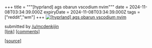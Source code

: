 +++
title = """[hyprland] ags obarun vscodium nvim"""
date = 2024-11-08T03:34:39.000Z
expiryDate = 2024-11-08T03:34:39.000Z
tags = ["reddit","wm"]
+++
[![[hyprland] ags obarun vscodium nvim](https://preview.redd.it/jeuma2ubllzd1.png?width=640&crop=smart&auto=webp&s=0ec5d62afdc99cff03f61da811a2af42473e0ac5 "[hyprland] ags obarun vscodium nvim")](https://www.reddit.com/r/unixporn/comments/1gm9dak/hyprland_ags_obarun_vscodium_nvim/)

submitted by [/u/mcdenkijin](https://www.reddit.com/user/mcdenkijin)  
[\[link\]](https://i.redd.it/jeuma2ubllzd1.png) [\[comments\]](https://www.reddit.com/r/unixporn/comments/1gm9dak/hyprland_ags_obarun_vscodium_nvim/)

[[source]](https://www.reddit.com/r/unixporn/comments/1gm9dak/hyprland_ags_obarun_vscodium_nvim/)
